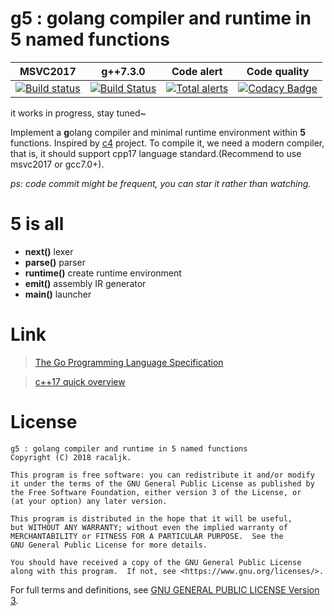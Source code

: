 # g5 : golang compiler and runtime in 5 named functions
| MSVC2017 | g++7.3.0 | Code alert | Code quality |
| :--------: | :--------: |  :--------: | :--------: |
| [![Build status](https://ci.appveyor.com/api/projects/status/61b9imkcd1ibi3gt?svg=true)](https://ci.appveyor.com/project/racaljk/g5) | [ ![Build Status](https://travis-ci.org/racaljk/g5.svg?branch=master)](https://travis-ci.org/racaljk/g5) | [![Total alerts](https://img.shields.io/lgtm/alerts/g/racaljk/g5.svg?logo=lgtm&logoWidth=18)](https://lgtm.com/projects/g/racaljk/g5/alerts/) | [![Codacy Badge](https://api.codacy.com/project/badge/Grade/7a2ba9735d27408f8ca617cb0a0b9a05)](https://www.codacy.com/app/racaljk/g5?utm_source=github.com&amp;utm_medium=referral&amp;utm_content=racaljk/g5&amp;utm_campaign=Badge_Grade) |

 it works in progress, stay tuned~

Implement a **g**olang compiler and minimal runtime environment within **5** functions. Inspired by [c4](https://github.com/rswier/c4) project. To compile it, we need a modern compiler, that is, it should support cpp17 language standard.(Recommend to use msvc2017 or gcc7.0+).

*ps: code commit might be frequent, you can star it rather than watching.*

# 5 is all
+ **next()** lexer
+ **parse()** parser
+ **runtime()** create runtime environment
+ **emit()** assembly IR generator
+ **main()** launcher


# Link
> [The Go Programming Language Specification](https://golang.org/ref/spec)

> [c++17 quick overview](https://github.com/changkun/modern-cpp-tutorial)

# License
```
g5 : golang compiler and runtime in 5 named functions
Copyright (C) 2018 racaljk.

This program is free software: you can redistribute it and/or modify
it under the terms of the GNU General Public License as published by
the Free Software Foundation, either version 3 of the License, or
(at your option) any later version.

This program is distributed in the hope that it will be useful,
but WITHOUT ANY WARRANTY; without even the implied warranty of
MERCHANTABILITY or FITNESS FOR A PARTICULAR PURPOSE.  See the
GNU General Public License for more details.

You should have received a copy of the GNU General Public License
along with this program.  If not, see <https://www.gnu.org/licenses/>.
```
For full terms and definitions, see [GNU GENERAL PUBLIC LICENSE Version 3](LICENSE).